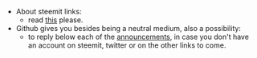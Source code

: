 * About steemit links: 
  * read [this](https://github.com/Erkan-Yilmaz/GRC/blob/master/steemit.md) please.
* Github gives you besides being a neutral medium, also a possibility:
  * to reply below each of the [announcements](https://github.com/Erkan-Yilmaz/GRC/issues), in case you don't have an account on steemit, twitter or on the other links to come.
